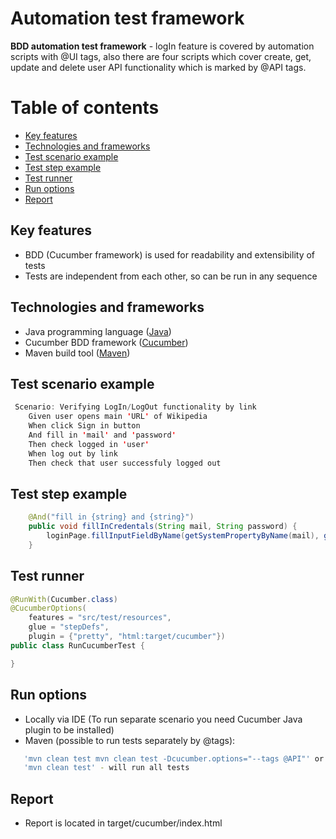 # Automation test framework

**BDD automation test framework**  - logIn feature is covered by automation scripts with @UI tags, also there are four scripts which cover create, get, update and delete
user API functionality which is marked by @API tags. 

Table of contents
=================
   * [Key features](#key-features)
   * [Technologies and frameworks](#technologies-and-frameworks)
   * [Test scenario example](#test-scenario-example)
   * [Test step example](#test-step-example)   
   * [Test runner](#test-runner)
   * [Run options](#run-options)
   * [Report](#report)

## Key features
  * BDD (Cucumber framework) is used for readability and extensibility of tests
  * Tests are independent from each other, so can be run in any sequence

    
## Technologies and frameworks
 * Java programming language ([Java](https://www.java.com)) 
 * Cucumber BDD framework ([Cucumber](https://cucumber.io/docs))
 * Maven build tool ([Maven](https://maven.apache.org))

## Test scenario example

```java
 Scenario: Verifying LogIn/LogOut functionality by link
    Given user opens main 'URL' of Wikipedia
    When click Sign in button
    And fill in 'mail' and 'password'
    Then check logged in 'user'
    When log out by link
    Then check that user successfuly logged out
```

## Test step example

```java
    @And("fill in {string} and {string}")
    public void fillInCredentals(String mail, String password) {
        loginPage.fillInputFieldByName(getSystemPropertyByName(mail), getSystemPropertyByName(password));
    }
```

## Test runner

```java
@RunWith(Cucumber.class)
@CucumberOptions(
    features = "src/test/resources",
    glue = "stepDefs",
    plugin = {"pretty", "html:target/cucumber"})
public class RunCucumberTest {

}
```

## Run options
 * Locally via IDE (To run separate scenario you need Cucumber Java plugin to be installed)
 * Maven (possible to run tests separately by @tags):
 
```bash
   'mvn clean test mvn clean test -Dcucumber.options="--tags @API"' or 'mvn clean test mvn clean test -Dcucumber.options="--tags @UI"'
   'mvn clean test' - will run all tests
```
## Report
 * Report is located in target/cucumber/index.html